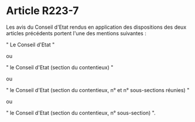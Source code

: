 # Article R223-7

Les avis du Conseil d'Etat rendus en application des dispositions des deux articles précédents portent l'une des mentions suivantes :

" Le Conseil d'Etat "

ou

" le Conseil d'Etat (section du contentieux) "

ou

" le Conseil d'Etat (section du contentieux, n° et n° sous-sections réunies) "

ou

" le Conseil d'Etat (section du contentieux, n° sous-section) ".
